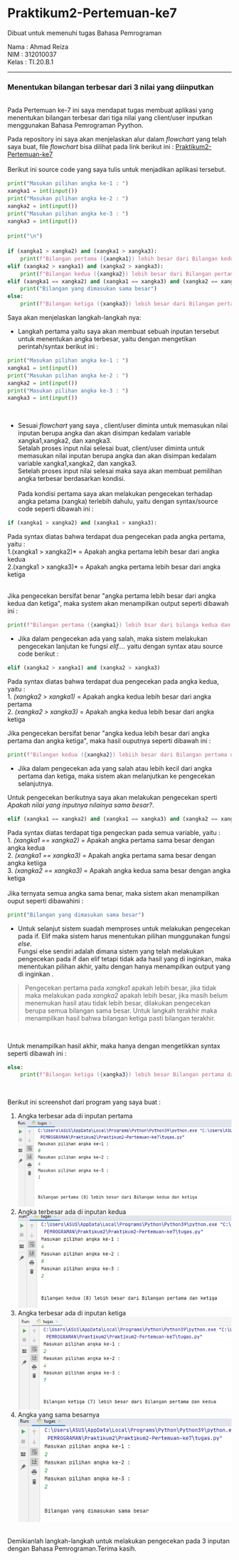 # Praktikum2-Pertemuan-ke7
Dibuat untuk memenuhi tugas Bahasa Pemrograman <br>

Nama    : Ahmad Reiza<br>
NIM     : 312010037<br>
Kelas   : TI.20.B.1<br>
<hr>

### Menentukan bilangan terbesar dari 3 nilai yang diinputkan
<br>
Pada Pertemuan ke-7 ini saya mendapat tugas membuat aplikasi yang menentukan bilangan terbesar dari tiga nilai yang client/user inputkan menggunakan Bahasa Pemrograman Pyython. <br>

Pada repository ini saya akan menjelaskan alur dalam *flowchart* yang telah saya buat, file *flowchart* bisa dilihat pada link berikut ini : [Praktikum2-Pertemuan-ke7](flowchart.pdf)
<br><br>
Berikut ini source code yang saya tulis untuk menjadikan aplikasi tersebut.

``` python
print("Masukan pilihan angka ke-1 : ")
xangka1 = int(input())
print("Masukan pilihan angka ke-2 : ")
xangka2 = int(input())
print("Masukan pilihan angka ke-3 : ")
xangka3 = int(input())

print("\n")

if (xangka1 > xangka2) and (xangka1 > xangka3):
    print(f"Bilangan pertama ({xangka1}) lebih besar dari Bilangan kedua dan ketiga")
elif (xangka2 > xangka1) and (xangka2 > xangka3):
    print(f"Bilangan kedua ({xangka2}) lebih besar dari Bilangan pertama dan ketiga")
elif (xangka1 == xangka2) and (xangka1 == xangka3) and (xangka2 == xangka3):
    print("Bilangan yang dimasukan sama besar")
else:
    print(f"Bilangan ketiga ({xangka3}) lebih besar dari Bilangan pertama dan kedua")
```

Saya akan menjelaskan langkah-langkah nya:<br>

* Langkah pertama yaitu saya akan membuat sebuah inputan tersebut untuk menentukan angka terbesar, yaitu dengan mengetikan perintah/syntax berikut ini :<br>

``` python
print("Masukan pilihan angka ke-1 : ")
xangka1 = int(input())
print("Masukan pilihan angka ke-2 : ")
xangka2 = int(input())
print("Masukan pilihan angka ke-3 : ")
xangka3 = int(input())
```
<br>

* Sesuai *flowchart* yang saya , client/user diminta untuk memasukan nilai inputan berupa angka dan akan disimpan kedalam variable xangka1,xangka2, dan xangka3. <br>
Setalah proses input nilai selesai buat, client/user diminta untuk memasukan nilai inputan berupa angka dan akan disimpan kedalam variable xangka1,xangka2, dan xangka3. <br>
Setelah proses input nilai selesai maka saya akan membuat pemilihan angka terbesar berdasarkan kondisi. <br>
<br> Pada kondisi pertama saya akan melakukan pengecekan terhadap angka petama (xangka) terlebih dahulu, yaitu dengan syntax/source code seperti dibawah ini :<br>

```python 
if (xangka1 > xangka2) and (xangka1 > xangka3):
```

Pada syntax diatas bahwa terdapat dua pengecekan pada angka pertama, yaitu :<br>
    1.(xangka1 > xangka2)* = Apakah angka pertama lebih besar dari angka kedua <br>
    2.(xangka1 > xangka3)* = Apakah angka pertama lebih besar dari angka ketiga <br>
<br>

 Jika pengecekan bersifat benar "angka pertama lebih besar dari angka kedua dan ketiga", maka system akan menampilkan output seperti dibawah ini :<br>
 
 ```python
print(f"Bilangan pertama ({xangka1}) lebih bsar dari bilanga kedua dan ketiga")
```

* Jika dalam pengecekan ada yang salah, maka sistem melakukan pengecekan lanjutan ke fungsi *elif....* yaitu dengan syntax atau source code berikut : <br>

```python
elif (xangka2 > xangka1) and (xangka2 > xangka3)
```

Pada syntax diatas bahwa terdapat dua pengecekan pada angka kedua, yaitu :<br>
    1. *(xangka2 > xangka1)* = Apakah angka kedua lebih besar dari angka pertama <br>
    2. *(xangka2 > xangka3)* = Apakah angka kedua lebih besar dari angka ketiga <br>
    
Jika pengecekan bersifat benar "angka kedua lebih besar dari angka pertama dan angka ketiga", maka hasil ouputnya seperti dibawah ini :<br>

```python
print(f"Bilangan kedua ({xangka2}) lebiih besar dari Bilangan pertama dan ketiga")
```

* Jika dalam pengecekan ada yang salah atau lebih kecil dari angka pertama dan ketiga, maka sistem akan melanjutkan ke pengecekan selanjutnya. <br>

Untuk pengecekan berikutnya saya akan melakukan pengecekan sperti *Apakah nilai yang inputnya nilainya sama besar?*. <br>

```python
elif (xangka1 == xangka2) and (xangka1 == xangka3) and (xangka2 == xangka3):
```
Pada syntax diatas terdapat tiga pengeckan pada semua variable, yaitu :<br>
    1. *(xangka1 == xangka2)* = Apakah angka pertama sama besar dengan angka kedua<br>
    2. *(xangka1 == xangka3)* = Apakah angka pertama sama besar dengan angka ketiiga<br>
    3. *(xangka2 == xangka3)* = Apakah angka kedua sama besar dengan angka ketiga<br>
<br>
Jika ternyata semua angka sama benar, maka sistem akan menampilkan ouput seperti dibawahini : <br>
```python
print("Bilangan yang dimasukan sama besar")
```

* Untuk selanjut sistem suadah memproses untuk melakukan pengecekan pada if. Elif maka sistem harus menentukan pilihan munggunakan fungsi *else*. <br>
Fungsi else sendiri adalah dimana sistem yang telah melakukan pengecekan pada if dan elif tetapi tidak ada hasil yang di inginkan, maka menentukan pilihan akhir, yaitu dengan hanya menampilkan output yang di inginkan . <br>

> Pengecekan pertama pada *xangka1* apakah lebih besar, jika tidak maka melakukan pada *xangka2* apakah lebih besar, jika masih belum menemukan hasil atau tidak lebih besar, dilakukan pengecekan berupa semua bilangan sama besar. Untuk langkah terakhir maka menampilkan hasil bahwa bilangan ketiga pasti bilangan terakhir.
<br>

Untuk menampilkan hasil akhir, maka hanya dengan mengetikkan syntax seperti dibawah ini :<br>
```python
else:
    print(f"Bilangan ketiga ({xangka3}) lebih besar Bilangan pertama dan kedua")
```
<br>

Berikut ini screenshot dari program yang saya buat :<br>
1. Angka terbesar ada di inputan pertama<br>
    ![Angka terbesar 1](pict/Capture.PNG)
    <br>
2. Angka terbesar ada di inputan kedua<br>
    ![Angka terbesar 2](pict/Capture2.PNG)
    <br>
3. Angka terbesar ada di inputan ketiga<br>
    ![Angka terbesar 3](pict/Capture3.PNG)
    <br>
4. Angka yang sama besarnya<br>
    ![Angka yang sama besarnya](pict/Capture4.PNG) 
    <br> 
<br>
Demikianlah langkah-langkah untuk melakukan pengecekan pada 3 inputan dengan Bahasa Pemrograman.Terima kasih. <br>
